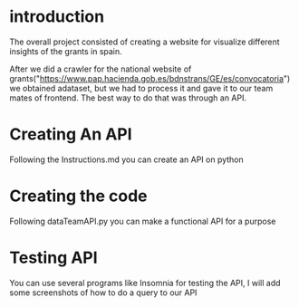 # introduction

The overall project consisted of creating a website for visualize different insights of the grants in spain.


After we did a crawler for the national website of grants("https://www.pap.hacienda.gob.es/bdnstrans/GE/es/convocatoria") we obtained adataset, but we had to process it and gave it to our team mates of frontend. The best way to do that was through an API.


# Creating An API
 Following the Instructions.md you can create an API on python

# Creating the code

Following dataTeamAPI.py you can make a functional API for a purpose 

# Testing API 

You can use several programs like Insomnia for testing the API, I will add some screenshots of how to do a query to our API




